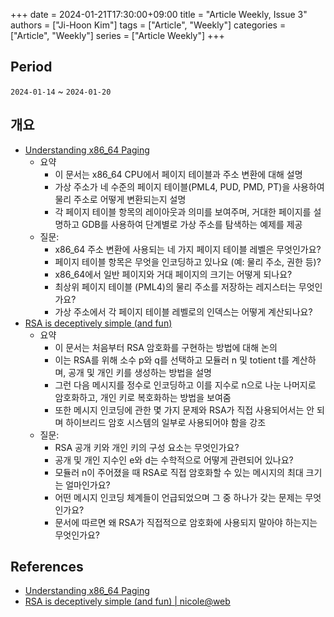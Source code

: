 +++ 
date = 2024-01-21T17:30:00+09:00
title = "Article Weekly, Issue 3"
authors = ["Ji-Hoon Kim"]
tags = ["Article", "Weekly"]
categories = ["Article", "Weekly"]
series = ["Article Weekly"]
+++

## Period

`2024-01-14` ~ `2024-01-20`

## 개요

- [Understanding x86_64 Paging](https://zolutal.github.io/understanding-paging/)
  - 요약
    - 이 문서는 x86_64 CPU에서 페이지 테이블과 주소 변환에 대해 설명
    - 가상 주소가 네 수준의 페이지 테이블(PML4, PUD, PMD, PT)을 사용하여 물리 주소로 어떻게 변환되는지 설명
    - 각 페이지 테이블 항목의 레이아웃과 의미를 보여주며, 거대한 페이지를 설명하고 GDB를 사용하여 단계별로 가상 주소를 탐색하는 예제를 제공
  - 질문:
    - x86_64 주소 변환에 사용되는 네 가지 페이지 테이블 레벨은 무엇인가요?
    - 페이지 테이블 항목은 무엇을 인코딩하고 있나요 (예: 물리 주소, 권한 등)?
    - x86_64에서 일반 페이지와 거대 페이지의 크기는 어떻게 되나요?
    - 최상위 페이지 테이블 (PML4)의 물리 주소를 저장하는 레지스터는 무엇인가요?
    - 가상 주소에서 각 페이지 테이블 레벨로의 인덱스는 어떻게 계산되나요?
- [RSA is deceptively simple (and fun)](https://ntietz.com/blog/rsa-deceptively-simple/)
  - 요약
    - 이 문서는 처음부터 RSA 암호화를 구현하는 방법에 대해 논의
    - 이는 RSA를 위해 소수 p와 q를 선택하고 모듈러 n 및 totient t를 계산하며, 공개 및 개인 키를 생성하는 방법을 설명
    - 그런 다음 메시지를 정수로 인코딩하고 이를 지수로 n으로 나눈 나머지로 암호화하고, 개인 키로 복호화하는 방법을 보여줌
    - 또한 메시지 인코딩에 관한 몇 가지 문제와 RSA가 직접 사용되어서는 안 되며 하이브리드 암호 시스템의 일부로 사용되어야 함을 강조
  - 질문:
    - RSA 공개 키와 개인 키의 구성 요소는 무엇인가요?
    - 공개 및 개인 지수인 e와 d는 수학적으로 어떻게 관련되어 있나요?
    - 모듈러 n이 주어졌을 때 RSA로 직접 암호화할 수 있는 메시지의 최대 크기는 얼마인가요?
    - 어떤 메시지 인코딩 체계들이 언급되었으며 그 중 하나가 갖는 문제는 무엇인가요?
    - 문서에 따르면 왜 RSA가 직접적으로 암호화에 사용되지 말아야 하는지는 무엇인가요?

## References

- [Understanding x86_64 Paging](https://zolutal.github.io/understanding-paging/)
- [RSA is deceptively simple (and fun) | nicole@web](https://ntietz.com/blog/rsa-deceptively-simple/)
